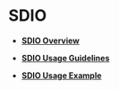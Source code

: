 # SDIO<a name="EN-US_TOPIC_0000001053179631"></a>

-   **[SDIO Overview](sdiooverview.md)**  

-   **[SDIO Usage Guidelines](sdiousage-guidelines.md)**  

-   **[SDIO Usage Example](sdiousage-example.md)**  



